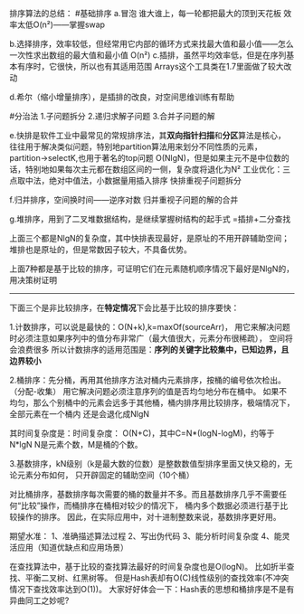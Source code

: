 排序算法的总结：
#基础排序
a.冒泡
    谁大谁上，每一轮都把最大的顶到天花板
    效率太低O(n²)——掌握swap

b.选择排序，效率较低，但经常用它内部的循环方式来找最大值和最小值——怎么一次性求出数组的最大值和最小值
    O(n²)
c.插排，虽然平均效率低，但是在序列基本有序时，它很快，所以也有其适用范围
    Arrays这个工具类在1.7里面做了较大改动

d.希尔（缩小增量排序），是插排的改良，对空间思维训练有帮助

#分治法
1.子问题拆分
2.递归求解子问题
3.合并子问题的解

e.快排是软件工业中最常见的常规排序法，其**双向指针扫描**和**分区**算法是核心，
往往用于解决类似问题，特别地partition算法用来划分不同性质的元素，
partition->selectK,也用于著名的top问题
O(NlgN)，但是如果主元不是中位数的话，特别地如果每次主元都在数组区间的一侧，复杂度将退化为N²
工业优化：三点取中法，绝对中值法，小数据量用插入排序
快排重视子问题拆分

f.归并排序，空间换时间——逆序对数
归并重视子问题的解的合并

g.堆排序，用到了二叉堆数据结构，是继续掌握树结构的起手式
=插排+二分查找

上面三个都是NlgN的复杂度，其中快排表现最好，是原址的不用开辟辅助空间；堆排也是原址的，但是常数因子较大，不具备优势。

上面7种都是基于比较的排序，可证明它们在元素随机顺序情况下最好是NlgN的，用决策树证明

--------------------------------

下面三个是非比较排序，在**特定情况**下会比基于比较的排序要快：

1.计数排序，可以说是最快的：O(N+k),k=maxOf(sourceArr)，
用它来解决问题时必须注意如果序列中的值分布非常广（最大值很大，元素分布很稀疏），
空间将会浪费很多
所以计数排序的适用范围是：**序列的关键字比较集中，已知边界，且边界较小**

2.桶排序：先分桶，再用其他排序方法对桶内元素排序，按桶的编号依次检出。（分配-收集）
用它解决问题必须注意序列的值是否均匀地分布在桶中。
如果不均匀，那么个别桶中的元素会远多于其他桶，桶内排序用比较排序，极端情况下，全部元素在一个桶内
还是会退化成NlgN

其时间复杂度是：时间复杂度： O(N+C)，其中C=N*(logN-logM)，约等于N*lgN
N是元素个数，M是桶的个数。


3.基数排序，kN级别（k是最大数的位数）是整数数值型排序里面又快又稳的，无论元素分布如何，
只开辟固定的辅助空间（10个桶）

对比桶排序，基数排序每次需要的桶的数量并不多。而且基数排序几乎不需要任何“比较”操作，而桶排序在桶相对较少的情况下，
桶内多个数据必须进行基于比较操作的排序。
因此，在实际应用中，对十进制整数来说，基数排序更好用。


期望水准：
1、准确描述算法过程
2、写出伪代码
3、能分析时间复杂度
4、能灵活应用（知道优缺点和应用场景）



在查找算法中，基于比较的查找算法最好的时间复杂度也是O(logN)。
比如折半查找、平衡二叉树、红黑树等。
但是Hash表却有O(C)线性级别的查找效率(不冲突情况下查找效率达到O(1))。
大家好好体会一下：Hash表的思想和桶排序是不是有异曲同工之妙呢?